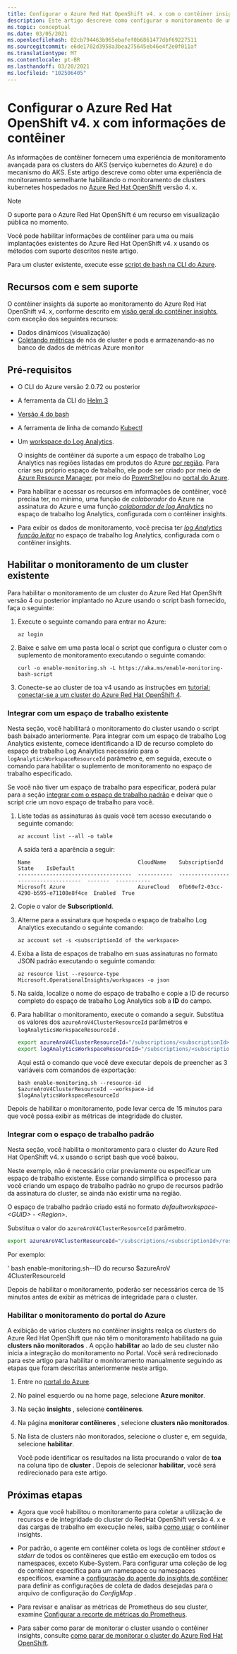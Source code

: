 ```yaml
---
title: Configurar o Azure Red Hat OpenShift v4. x com o contêiner insights | Microsoft Docs
description: Este artigo descreve como configurar o monitoramento de um cluster kubernetes com Azure Monitor hospedado no Azure Red Hat OpenShift versão 4 ou posterior.
ms.topic: conceptual
ms.date: 03/05/2021
ms.openlocfilehash: 02cb794463b965ebafef0b6861477dbf69227511
ms.sourcegitcommit: e6de1702d3958a3bea275645eb46e4f2e0f011af
ms.translationtype: MT
ms.contentlocale: pt-BR
ms.lasthandoff: 03/20/2021
ms.locfileid: "102506405"
---
```

# <a name="configure-azure-red-hat-openshift-v4x-with-container-insights"></a>Configurar o Azure Red Hat OpenShift v4. x com informações de contêiner

As informações de contêiner fornecem uma experiência de monitoramento avançada para os clusters do AKS (serviço kubernetes do Azure) e do mecanismo do AKS. Este artigo descreve como obter uma experiência de monitoramento semelhante habilitando o monitoramento de clusters kubernetes hospedados no [Azure Red Hat OpenShift](../../openshift/intro-openshift.md) versão 4. x.

>[!NOTE]
>O suporte para o Azure Red Hat OpenShift é um recurso em visualização pública no momento.
>

Você pode habilitar informações de contêiner para uma ou mais implantações existentes do Azure Red Hat OpenShift v4. x usando os métodos com suporte descritos neste artigo.

Para um cluster existente, execute esse [script de bash na CLI do Azure](/cli/azure/openshift#az-openshift-create&preserve-view=true).

## <a name="supported-and-unsupported-features"></a>Recursos com e sem suporte

O contêiner insights dá suporte ao monitoramento do Azure Red Hat OpenShift v4. x, conforme descrito em [visão geral do contêiner insights](container-insights-overview.md), com exceção dos seguintes recursos:

- Dados dinâmicos (visualização)
- [Coletando métricas](container-insights-update-metrics.md) de nós de cluster e pods e armazenando-as no banco de dados de métricas Azure monitor

## <a name="prerequisites"></a>Pré-requisitos

- O CLI do Azure versão 2.0.72 ou posterior  

- A ferramenta da CLI do [Helm 3](https://helm.sh/docs/intro/install/)

- [Versão 4 do bash](https://www.gnu.org/software/bash/)

- A ferramenta de linha de comando [Kubectl](https://kubernetes.io/docs/tasks/tools/install-kubectl/)

- Um [workspace do Log Analytics](../logs/design-logs-deployment.md).

    O insights de contêiner dá suporte a um espaço de trabalho Log Analytics nas regiões listadas em produtos do Azure [por região](https://azure.microsoft.com/global-infrastructure/services/?regions=all&products=monitor). Para criar seu próprio espaço de trabalho, ele pode ser criado por meio de [Azure Resource Manager](../logs/resource-manager-workspace.md), por meio do [PowerShell](../logs/powershell-sample-create-workspace.md?toc=%2fpowershell%2fmodule%2ftoc.json)ou no [portal do Azure](../logs/quick-create-workspace.md).

- Para habilitar e acessar os recursos em informações de contêiner, você precisa ter, no mínimo, uma função de *colaborador* do Azure na assinatura do Azure e uma função [*colaborador de log Analytics*](../logs/manage-access.md#manage-access-using-azure-permissions) no espaço de trabalho log Analytics, configurada com o contêiner insights.

- Para exibir os dados de monitoramento, você precisa ter [*log Analytics função leitor*](../logs/manage-access.md#manage-access-using-azure-permissions) no espaço de trabalho log Analytics, configurada com o contêiner insights.

## <a name="enable-monitoring-for-an-existing-cluster"></a>Habilitar o monitoramento de um cluster existente

Para habilitar o monitoramento de um cluster do Azure Red Hat OpenShift versão 4 ou posterior implantado no Azure usando o script bash fornecido, faça o seguinte:

1. Execute o seguinte comando para entrar no Azure:

    ```azurecli
    az login
    ```

1. Baixe e salve em uma pasta local o script que configura o cluster com o suplemento de monitoramento executando o seguinte comando:

    `curl -o enable-monitoring.sh -L https://aka.ms/enable-monitoring-bash-script`

1. Conecte-se ao cluster de toa v4 usando as instruções em [tutorial: conectar-se a um cluster do Azure Red Hat OpenShift 4](../../openshift/tutorial-connect-cluster.md).


### <a name="integrate-with-an-existing-workspace"></a>Integrar com um espaço de trabalho existente

Nesta seção, você habilitará o monitoramento do cluster usando o script bash baixado anteriormente. Para integrar com um espaço de trabalho Log Analytics existente, comece identificando a ID de recurso completo do espaço de trabalho Log Analytics necessário para o `logAnalyticsWorkspaceResourceId` parâmetro e, em seguida, execute o comando para habilitar o suplemento de monitoramento no espaço de trabalho especificado.

Se você não tiver um espaço de trabalho para especificar, poderá pular para a seção [integrar com o espaço de trabalho padrão](#integrate-with-the-default-workspace) e deixar que o script crie um novo espaço de trabalho para você.

1. Liste todas as assinaturas às quais você tem acesso executando o seguinte comando:

    ```azurecli
    az account list --all -o table
    ```

    A saída terá a aparência a seguir:

    ```azurecli
    Name                                  CloudName    SubscriptionId                        State    IsDefault
    ------------------------------------  -----------  ------------------------------------  -------  -----------
    Microsoft Azure                       AzureCloud   0fb60ef2-03cc-4290-b595-e71108e8f4ce  Enabled  True
    ```

1. Copie o valor de **SubscriptionId**.

1. Alterne para a assinatura que hospeda o espaço de trabalho Log Analytics executando o seguinte comando:

    ```azurecli
    az account set -s <subscriptionId of the workspace>
    ```

1. Exiba a lista de espaços de trabalho em suas assinaturas no formato JSON padrão executando o seguinte comando:

    ```
    az resource list --resource-type Microsoft.OperationalInsights/workspaces -o json
    ```

1. Na saída, localize o nome do espaço de trabalho e copie a ID de recurso completo do espaço de trabalho Log Analytics sob a **ID** do campo.

1. Para habilitar o monitoramento, execute o comando a seguir. Substitua os valores dos `azureAroV4ClusterResourceId` parâmetros e `logAnalyticsWorkspaceResourceId` .

    ```bash
    export azureAroV4ClusterResourceId="/subscriptions/<subscriptionId>/resourceGroups/<resourceGroupName>/providers/Microsoft.RedHatOpenShift/OpenShiftClusters/<clusterName>"
    export logAnalyticsWorkspaceResourceId="/subscriptions/<subscriptionId>/resourceGroups/<resourceGroupName>/providers/microsoft.operationalinsights/workspaces/<workspaceName>" 
    ```

    Aqui está o comando que você deve executar depois de preencher as 3 variáveis com comandos de exportação:

    `bash enable-monitoring.sh --resource-id $azureAroV4ClusterResourceId --workspace-id $logAnalyticsWorkspaceResourceId`

Depois de habilitar o monitoramento, pode levar cerca de 15 minutos para que você possa exibir as métricas de integridade do cluster.

### <a name="integrate-with-the-default-workspace"></a>Integrar com o espaço de trabalho padrão

Nesta seção, você habilita o monitoramento para o cluster do Azure Red Hat OpenShift v4. x usando o script bash que você baixou.

Neste exemplo, não é necessário criar previamente ou especificar um espaço de trabalho existente. Esse comando simplifica o processo para você criando um espaço de trabalho padrão no grupo de recursos padrão da assinatura do cluster, se ainda não existir uma na região.

O espaço de trabalho padrão criado está no formato *defaultworkspace- \<GUID> - \<Region>*.  

Substitua o valor do `azureAroV4ClusterResourceId` parâmetro.

```bash
export azureAroV4ClusterResourceId="/subscriptions/<subscriptionId>/resourceGroups/<resourceGroupName>/providers/Microsoft.RedHatOpenShift/OpenShiftClusters/<clusterName>"
```

Por exemplo:

' bash enable-monitoring.sh--ID do recurso $azureAroV 4ClusterResourceId 

Depois de habilitar o monitoramento, poderão ser necessários cerca de 15 minutos antes de exibir as métricas de integridade para o cluster.

### <a name="enable-monitoring-from-the-azure-portal"></a>Habilitar o monitoramento do portal do Azure

A exibição de vários clusters no contêiner insights realça os clusters do Azure Red Hat OpenShift que não têm o monitoramento habilitado na guia **clusters não monitorados** . A opção **habilitar** ao lado de seu cluster não inicia a integração do monitoramento no Portal. Você será redirecionado para este artigo para habilitar o monitoramento manualmente seguindo as etapas que foram descritas anteriormente neste artigo.

1. Entre no [portal do Azure](https://portal.azure.com).

1. No painel esquerdo ou na home page, selecione **Azure monitor**.

1. Na seção **insights** , selecione **contêineres**.

1. Na página **monitorar contêineres** , selecione **clusters não monitorados**.

1. Na lista de clusters não monitorados, selecione o cluster e, em seguida, selecione **habilitar**.

    Você pode identificar os resultados na lista procurando o valor de **toa** na coluna tipo de **cluster** . Depois de selecionar **habilitar**, você será redirecionado para este artigo.

## <a name="next-steps"></a>Próximas etapas

- Agora que você habilitou o monitoramento para coletar a utilização de recursos e de integridade do cluster do RedHat OpenShift versão 4. x e das cargas de trabalho em execução neles, saiba [como usar](container-insights-analyze.md) o contêiner insights.

- Por padrão, o agente em contêiner coleta os logs de contêiner *stdout* e *stderr* de todos os contêineres que estão em execução em todos os namespaces, exceto Kube-System. Para configurar uma coleção de log de contêiner específica para um namespace ou namespaces específicos, examine a [configuração do agente do insights de contêiner](container-insights-agent-config.md) para definir as configurações de coleta de dados desejadas para o arquivo de configuração do *ConfigMap* .

- Para revisar e analisar as métricas de Prometheus do seu cluster, examine [Configurar a recorte de métricas do Prometheus](container-insights-prometheus-integration.md).

- Para saber como parar de monitorar o cluster usando o contêiner insights, consulte [como parar de monitorar o cluster do Azure Red Hat OpenShift](./container-insights-optout-openshift-v3.md).
